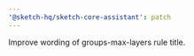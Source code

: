 ```yaml
---
'@sketch-hq/sketch-core-assistant': patch
---
```


Improve wording of groups-max-layers rule title.
